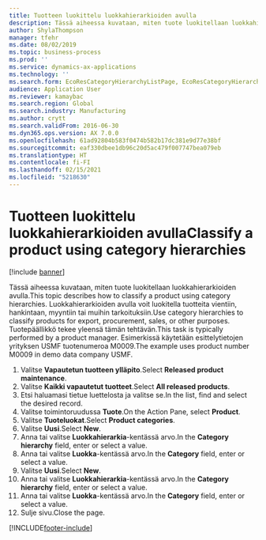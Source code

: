 ```yaml
---
title: Tuotteen luokittelu luokkahierarkioiden avulla
description: Tässä aiheessa kuvataan, miten tuote luokitellaan luokkahierarkioiden avulla.
author: ShylaThompson
manager: tfehr
ms.date: 08/02/2019
ms.topic: business-process
ms.prod: ''
ms.service: dynamics-ax-applications
ms.technology: ''
ms.search.form: EcoResCategoryHierarchyListPage, EcoResCategoryHierarchyCreate, EcoResCategory, EcoResCategoryHierarchyRole
audience: Application User
ms.reviewer: kamaybac
ms.search.region: Global
ms.search.industry: Manufacturing
ms.author: crytt
ms.search.validFrom: 2016-06-30
ms.dyn365.ops.version: AX 7.0.0
ms.openlocfilehash: 61ad92804b583f0474b582b17dc381e9d77e38bf
ms.sourcegitcommit: eaf330dbee1db96c20d5ac479f007747bea079eb
ms.translationtype: HT
ms.contentlocale: fi-FI
ms.lasthandoff: 02/15/2021
ms.locfileid: "5218630"
---
```

# <a name="classify-a-product-using-category-hierarchies"></a><span data-ttu-id="b2cb0-103">Tuotteen luokittelu luokkahierarkioiden avulla</span><span class="sxs-lookup"><span data-stu-id="b2cb0-103">Classify a product using category hierarchies</span></span>

[!include [banner](../../includes/banner.md)]

<span data-ttu-id="b2cb0-104">Tässä aiheessa kuvataan, miten tuote luokitellaan luokkahierarkioiden avulla.</span><span class="sxs-lookup"><span data-stu-id="b2cb0-104">This topic describes how to classify a product using category hierarchies.</span></span> <span data-ttu-id="b2cb0-105">Luokkahierarkioiden avulla voit luokitella tuotteita vientiin, hankintaan, myyntiin tai muihin tarkoituksiin.</span><span class="sxs-lookup"><span data-stu-id="b2cb0-105">Use category hierarchies to classify products for export, procurement, sales, or other purposes.</span></span> <span data-ttu-id="b2cb0-106">Tuotepäällikkö tekee yleensä tämän tehtävän.</span><span class="sxs-lookup"><span data-stu-id="b2cb0-106">This task is typically performed by a product manager.</span></span> <span data-ttu-id="b2cb0-107">Esimerkissä käytetään esittelytietojen yrityksen USMF tuotenumeroa M0009.</span><span class="sxs-lookup"><span data-stu-id="b2cb0-107">The example uses product number M0009 in demo data company USMF.</span></span>

1. <span data-ttu-id="b2cb0-108">Valitse **Vapautetun tuotteen ylläpito**.</span><span class="sxs-lookup"><span data-stu-id="b2cb0-108">Select **Released product maintenance**.</span></span>
2. <span data-ttu-id="b2cb0-109">Valitse **Kaikki vapautetut tuotteet**.</span><span class="sxs-lookup"><span data-stu-id="b2cb0-109">Select **All released products**.</span></span>
3. <span data-ttu-id="b2cb0-110">Etsi haluamasi tietue luettelosta ja valitse se.</span><span class="sxs-lookup"><span data-stu-id="b2cb0-110">In the list, find and select the desired record.</span></span>
4. <span data-ttu-id="b2cb0-111">Valitse toimintoruudussa **Tuote**.</span><span class="sxs-lookup"><span data-stu-id="b2cb0-111">On the Action Pane, select **Product**.</span></span>
5. <span data-ttu-id="b2cb0-112">Valitse **Tuoteluokat**.</span><span class="sxs-lookup"><span data-stu-id="b2cb0-112">Select **Product categories**.</span></span>
6. <span data-ttu-id="b2cb0-113">Valitse **Uusi**.</span><span class="sxs-lookup"><span data-stu-id="b2cb0-113">Select **New**.</span></span>
7. <span data-ttu-id="b2cb0-114">Anna tai valitse **Luokkahierarkia**-kentässä arvo.</span><span class="sxs-lookup"><span data-stu-id="b2cb0-114">In the **Category hierarchy** field, enter or select a value.</span></span>
8. <span data-ttu-id="b2cb0-115">Anna tai valitse **Luokka**-kentässä arvo.</span><span class="sxs-lookup"><span data-stu-id="b2cb0-115">In the **Category** field, enter or select a value.</span></span>
9. <span data-ttu-id="b2cb0-116">Valitse **Uusi**.</span><span class="sxs-lookup"><span data-stu-id="b2cb0-116">Select **New**.</span></span>
10. <span data-ttu-id="b2cb0-117">Anna tai valitse **Luokkahierarkia**-kentässä arvo.</span><span class="sxs-lookup"><span data-stu-id="b2cb0-117">In the **Category hierarchy** field, enter or select a value.</span></span>
11. <span data-ttu-id="b2cb0-118">Anna tai valitse **Luokka**-kentässä arvo.</span><span class="sxs-lookup"><span data-stu-id="b2cb0-118">In the **Category** field, enter or select a value.</span></span>
12. <span data-ttu-id="b2cb0-119">Sulje sivu.</span><span class="sxs-lookup"><span data-stu-id="b2cb0-119">Close the page.</span></span>



[!INCLUDE[footer-include](../../../includes/footer-banner.md)]